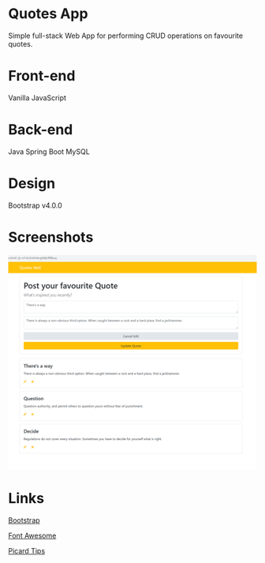 # Quotes App

Simple full-stack Web App for performing CRUD operations on favourite quotes.

# Front-end

Vanilla JavaScript

# Back-end

Java
Spring Boot
MySQL

# Design

Bootstrap v4.0.0

# Screenshots

<img src="src/main/resources/quotesWall.png">

# Links

[Bootstrap](https://getbootstrap.com/)

[Font Awesome](https://fontawesome.com/)

[Picard Tips](https://twitter.com/PicardTips?ref_src=twsrc%5Egoogle%7Ctwcamp%5Eserp%7Ctwgr%5Eauthor)
